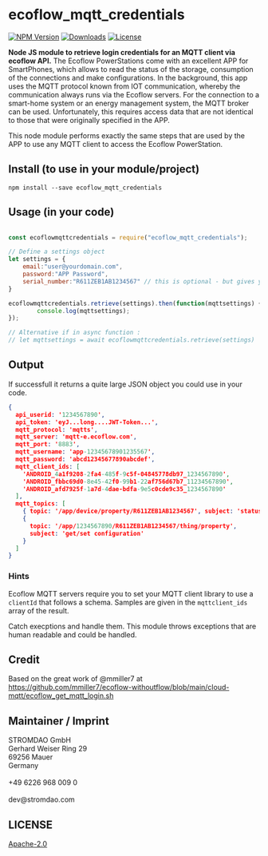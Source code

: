 # ecoflow_mqtt_credentials

[![NPM Version](https://img.shields.io/npm/v/ecoflow_mqtt_credentials.svg)](https://www.npmjs.com/package/ecoflow_mqtt_credentials)
[![Downloads](https://img.shields.io/npm/dt/ecoflow_mqtt_credentials.svg)](https://www.npmjs.com/package/ecoflow_mqtt_credentials)
[![License](https://img.shields.io/npm/l/ecoflow_mqtt_credentials.svg)](https://github.com/energychain/ecoflow_mqtt_credentials/blob/master/LICENSE)


**Node JS module to retrieve login credentials for an MQTT client via ecoflow API.**
The Ecoflow PowerStations come with an excellent APP for SmartPhones, which allows to read the status of the storage, consumption of the connections and make configurations. In the background, this app uses the MQTT protocol known from IOT communication, whereby the communication always runs via the Ecoflow servers. For the connection to a smart-home system or an energy management system, the MQTT broker can be used. Unfortunately, this requires access data that are not identical to those that were originally specified in the APP. 

This node module performs exactly the same steps that are used by the APP to use any MQTT client to access the Ecoflow PowerStation. 

## Install (to use in your module/project)
```shell
npm install --save ecoflow_mqtt_credentials
```

## Usage (in your code)
```javascript

const ecoflowmqttcredentials = require("ecoflow_mqtt_credentials");

// Define a settings object
let settings = {
    email:"user@yourdomain.com",
    password:"APP Password",
    serial_number:"R611ZEB1AB1234567" // this is optional - but gives you some topics to use in MQTT if given
}

ecoflowmqttcredentials.retrieve(settings).then(function(mqttsettings) {
        console.log(mqttsettings);
});

// Alternative if in async function :
// let mqttsettings = await ecoflowmqttcredentials.retrieve(settings)
```

## Output
If successfull it returns a quite large JSON object you could use in your code.

```JSON
{
  api_userid: '1234567890',
  api_token: 'eyJ...long....JWT-Token...',     
  mqtt_protocol: 'mqtts',
  mqtt_server: 'mqtt-e.ecoflow.com',
  mqtt_port: '8883',
  mqtt_username: 'app-12345678901235567',
  mqtt_password: 'abcd12345677890abcdef',
  mqtt_client_ids: [
    'ANDROID_4a1f9208-2fa4-485f-9c5f-04845778db97_1234567890',
    'ANDROID_fbbc69d0-8e45-42f0-99b1-22af756d67b7_11234567890',
    'ANDROID_afd7925f-1a7d-4dae-bdfa-9e5c0cde9c35_1234567890'
  ],
  mqtt_topics: [
    { topic: '/app/device/property/R611ZEB1AB1234567', subject: 'status' },
    {
      topic: '/app/1234567890/R611ZEB1AB1234567/thing/property',
      subject: 'get/set configuration'
    }
  ]
}
```

### Hints
Ecoflow MQTT servers require you to set your MQTT client library to use a `clientId` that follows a schema. Samples are given in the `mqttclient_ids` array of the result.

Catch execptions and handle them. This module throws exceptions that are human readable and could be handled.

## Credit
Based on the great work of @mmiller7 at https://github.com/mmiller7/ecoflow-withoutflow/blob/main/cloud-mqtt/ecoflow_get_mqtt_login.sh

## Maintainer / Imprint

<addr>
STROMDAO GmbH  <br/>
Gerhard Weiser Ring 29  <br/>
69256 Mauer  <br/>
Germany  <br/>
 <br/>
+49 6226 968 009 0  <br/>
 <br/>
dev@stromdao.com  <br/>
</addr>

## LICENSE
[Apache-2.0](./LICENSE)
